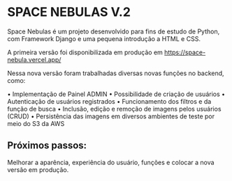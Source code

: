 # SPACE NEBULAS V.2
Space Nebulas é um projeto desenvolvido para fins de estudo de Python, com Framework Django e uma pequena introdução a HTML e CSS. 

A primeira versão foi disponibilizada em produção em https://space-nebula.vercel.app/

Nessa nova versão foram trabalhadas diversas novas funções no backend, como:

• Implementação de Painel ADMIN
• Possibilidade de criação de usuários
• Autenticação de usuários registrados
• Funcionamento dos filtros e da função de busca
• Inclusão, edição e remoção de imagens pelos usuários (CRUD)
• Persistência das imagens em diversos ambientes de teste por meio do S3 da AWS

## Próximos passos:
Melhorar a aparência, experiência do usuário, funções e colocar a nova versão em produção.
